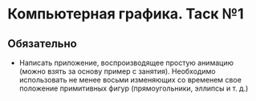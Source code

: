 # Компьютерная графика. Таск №1

## Обязательно
- Написать приложение, воспроизводящее простую анимацию (можно
взять за основу пример с занятия). Необходимо использовать не менее
восьми изменяющих со временем свое положение примитивных фигур
(прямоугольники, эллипсы и т. д.)
